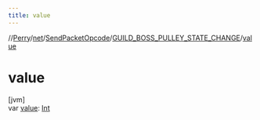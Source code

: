 ```yaml
---
title: value
---
```

//[Perry](../../../../index.html)/[net](../../index.html)/[SendPacketOpcode](../index.html)/[GUILD_BOSS_PULLEY_STATE_CHANGE](index.html)/[value](value.html)



# value



[jvm]\
var [value](value.html): [Int](https://kotlinlang.org/api/latest/jvm/stdlib/kotlin/-int/index.html)




